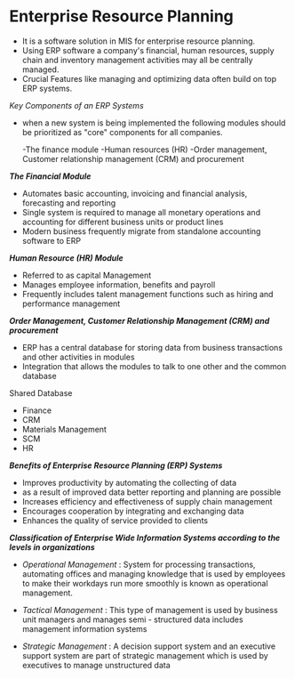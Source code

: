 
# Enterprise Resource Planning 

- It is a software solution in MIS for enterprise resource planning.
- Using ERP software a company's financial, human resources, supply chain and inventory management activities may all be centrally managed.
- Crucial Features like managing and optimizing data often build on top ERP systems.


*Key Components of an ERP Systems*

- when a new system is being implemented the following modules should be prioritized as "core" components for all companies.

	-The finance module 
	-Human resources (HR)
	-Order management, Customer relationship management (CRM) and procurement


***The Financial Module***

- Automates basic accounting, invoicing and financial analysis, forecasting and reporting
- Single system is required to manage all monetary operations and accounting for different business units or product lines
- Modern business frequently migrate from standalone accounting software to ERP


***Human Resource (HR) Module***

- Referred to as capital Management
- Manages employee information, benefits and payroll
- Frequently includes talent management functions such as hiring and performance management


***Order Management, Customer Relationship Management (CRM) and procurement***

- ERP has a central database for storing data from business transactions and other activities in modules 
- Integration that allows the modules to talk to one other and the common database


Shared Database
- Finance 
- CRM
- Materials Management 
- SCM
- HR


***Benefits of Enterprise Resource Planning (ERP) Systems***

- Improves productivity by automating the collecting of data 
- as a result of improved data better reporting and planning are possible
- Increases efficiency and effectiveness of supply chain management
- Encourages cooperation by integrating and exchanging data
- Enhances the quality of service provided to clients


***Classification of Enterprise Wide Information Systems according to the levels in organizations***


- *Operational Management* : System for processing transactions, automating offices and managing knowledge that is used by employees to make their workdays run more smoothly is known as operational management.

- *Tactical Management* : This type of management is used by business unit managers and manages semi - structured data includes management information systems

- *Strategic Management* : A decision support system and an executive support system are part of strategic management which is used by executives to manage unstructured data

